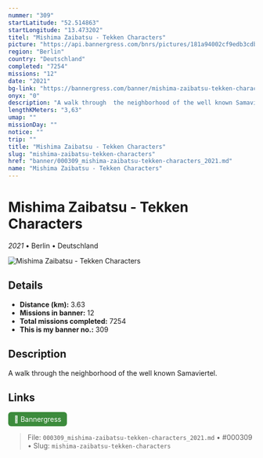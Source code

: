 ```yaml
---
nummer: "309"
startLatitude: "52.514863"
startLongitude: "13.473202"
titel: "Mishima Zaibatsu - Tekken Characters"
picture: "https://api.bannergress.com/bnrs/pictures/181a94002cf9edb3cdbc07ce0471921a"
region: "Berlin"
country: "Deutschland"
completed: "7254"
missions: "12"
date: "2021"
bg-link: "https://bannergress.com/banner/mishima-zaibatsu-tekken-characters-8f8e"
onyx: "0"
description: "A walk through  the neighborhood of the well known Samaviertel."
lengthKMeters: "3,63"
umap: ""
missionDay: ""
notice: ""
trip: ""
title: "Mishima Zaibatsu - Tekken Characters"
slug: "mishima-zaibatsu-tekken-characters"
href: "banner/000309_mishima-zaibatsu-tekken-characters_2021.md"
name: "Mishima Zaibatsu - Tekken Characters"
---
```

# Mishima Zaibatsu - Tekken Characters

*2021* • Berlin • Deutschland

![Mishima Zaibatsu - Tekken Characters](https://api.bannergress.com/bnrs/pictures/181a94002cf9edb3cdbc07ce0471921a)



## Details
- **Distance (km):** 3.63
- **Missions in banner:** 12
- **Total missions completed:** 7254
- **This is my banner no.:** 309



## Description
A walk through  the neighborhood of the well known Samaviertel.



## Links
<a href="https://bannergress.com/banner/mishima-zaibatsu-tekken-characters-8f8e" target="_blank" style="display:inline-block;margin-right:8px;padding:6px 12px;background:#3c8b3c;color:#fff;text-decoration:none;border-radius:6px;">🔗 Bannergress</a>



> File: `000309_mishima-zaibatsu-tekken-characters_2021.md`
> • #000309
> • Slug: `mishima-zaibatsu-tekken-characters`
